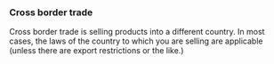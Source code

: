 ### Cross border trade

Cross border trade is selling products into a different country. In most cases, the laws of the country to which you are selling are applicable (unless there are export restrictions or the like.)
